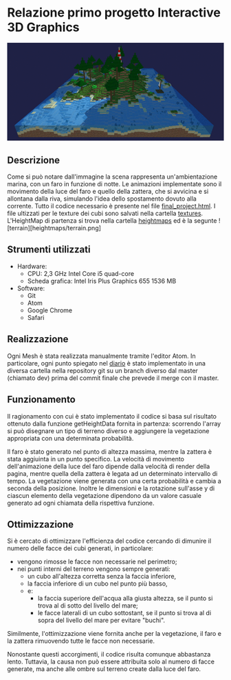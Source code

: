 # Relazione primo progetto Interactive 3D Graphics

![final](screenshots/final.gif)

## Descrizione
Come si può notare dall'immagine la scena rappresenta un'ambientazione marina, con un faro in funzione di notte. Le animazioni implementate sono il movimento della luce del faro e quello della zattera, che si avvicina e si allontana dalla riva, simulando l'idea dello spostamento dovuto alla corrente.
Tutto il codice necessario è presente nel file [final_project.html](final_project.html).
I file ultizzati per le texture dei cubi sono salvati nella cartella [textures](textures).
L'HeightMap di partenza si trova nella cartella [heightmaps](heightmaps) ed è la segunte
![terrain][heightmaps/terrain.png]



## Strumenti utilizzati
- Hardware:
  - CPU: 2,3 GHz Intel Core i5 quad-core
  - Scheda grafica: Intel Iris Plus Graphics 655 1536 MB
- Software:
  - Git
  - Atom
  - Google Chrome
  - Safari


## Realizzazione
Ogni Mesh è stata realizzata manualmente tramite l'editor Atom. In particolare, ogni punto spiegato nel [diario](journal.md) è stato implementato in una diversa cartella nella repository git su un branch diverso dal master (chiamato dev) prima del commit finale che prevede il merge con il master.


## Funzionamento
Il ragionamento con cui è stato implementato il codice si basa sul risultato ottenuto dalla funzione getHeightData fornita in partenza: scorrendo l'array si può disegnare un tipo di terreno diverso e aggiungere la vegetazione appropriata con una determinata probabilità.

Il faro è stato generato nel punto di altezza massima, mentre la zattera è stata aggiuinta in un punto specifico.
La velocità di movimento dell'animazione della luce del faro dipende dalla velocità di render della pagina, mentre quella della zattera è legata ad un determinato intervallo di tempo.
La vegetazione viene generata con una certa probabilità e cambia a seconda della posizione. Inoltre le dimensioni e la rotazione sull'asse y di ciascun elemento della vegetazione dipendono da un valore casuale generato ad ogni chiamata della rispettiva funzione.


## Ottimizzazione
Si è cercato di ottimizzare l'efficienza del codice cercando di dimunire il numero delle facce dei cubi generati, in particolare:
- vengono rimosse le facce non necessarie nel perimetro;
- nei punti interni del terreno vengono sempre generati:
  - un cubo all'altezza corretta senza la faccia inferiore,
  - la faccia inferiore di un cubo nel punto più basso,
  - e:
    - la faccia superiore dell'acqua alla giusta altezza, se il punto si trova al di sotto del livello del mare;
    - le facce laterali di un cubo sottostant, se il punto si trova al di sopra del livello del mare per evitare "buchi".

Similmente, l'ottimizzazione viene fornita anche per la vegetazione, il faro e la zattera rimuovendo tutte le facce non necessarie.

Nonostante questi accorgimenti, il codice risulta comunque abbastanza lento. Tuttavia, la causa non può essere attribuita solo al numero di facce generate, ma anche alle ombre sul terreno create dalla luce del faro.
